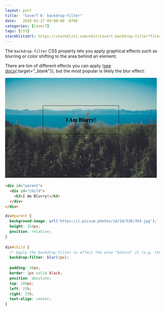 ```yaml
---
layout: post
title:  "CoverT 6: backdrop-filter"
date:   2020-01-27 09:00:00 -0700
categories: [CoverT]
tags: [CSS]
stackblitzUrl: https://stackblitz.com/edit/covert-backdrop-filter?file=style.css
---
```


The `backdrop-filter` CSS property lets you apply graphical effects such as blurring or color shifting to the area behind an element.

There are ton of different effects you can apply ([see docs](https://developer.mozilla.org/en-US/docs/Web/CSS/backdrop-filter){:target="_blank"}), but the most popular is likely the blur effect:

<img height="325px" src="/assets/images/backdrop-filter-example.png" alt="backdrop-filter example" /> 

```html
<div id="parent">
  <div id="child">
    <h3>I Am Blurry!</h3>
  </div>
</div>
```

```css
div#parent {
  background-image: url('https://i.picsum.photos/id/10/536/354.jpg');
  height: 354px;
  position: relative;
}

div#child {
  /* Apply the backdrop-filter to effect the area "behind" it (e.g. the parent) */
  backdrop-filter: blur(2px);
  
  padding: 20px;
  border: 1px solid black;
  position: absolute;
  top: 100px;
  left: 25%;
  right: 25%;
  text-align: center;
}
```
